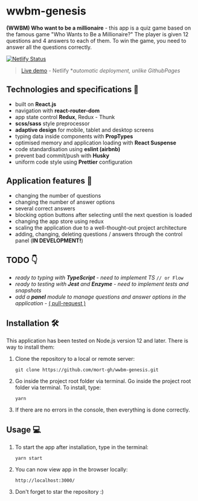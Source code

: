 # wwbm-genesis

**(WWBM) Who want to be a millionaire** - this app is a quiz game based on the famous game "Who Wants to Be a Millionaire?" The player is given 12 questions and 4 answers to each of them. To win the game, you need to answer all the questions correctly.

[![Netlify Status](https://api.netlify.com/api/v1/badges/909b5a7a-a98a-4770-a58c-71e72e38cf64/deploy-status)](https://app.netlify.com/sites/affectionate-sammet-b40bc3/deploys)

> [Live demo](https://affectionate-sammet-b40bc3.netlify.app/) - Netlify 
> **automatic deployment, unlike GithubPages*

## Technologies and specifications 🧬

- built on **React.js**
- navigation with **react-router-dom**
- app state control **Redux**, Redux - Thunk
- **scss/sass** style preprocessor
- **adaptive design** for mobile, tablet and desktop screens
- typing data inside components with **PropTypes**
- optimised memory and application loading with **React Suspense**
- code standardisation using **eslint (airbnb)**
- prevent bad commit/push with **Husky**
- uniform code style using **Prettier** configuration

## Application features 🚀

- changing the number of questions
- changing the number of answer options
- several correct answers
- blocking option buttons after selecting until the next question is loaded
- changing the app store using redux
- scaling the application due to a well-thought-out project architecture
- adding, changing, deleting questions / answers through the control panel (**IN DEVELOPMENT!**)

## TODO 👇

- *ready to typing with **TypeScript** - need to implement TS*   `// or Flow`
- *ready to testing with **Jest** and **Enzyme** - need to implement tests and snapshots*
- *add a **panel** module to manage questions and answer options in the application* - [( pull-request )](https://github.com/mort-gh/wwbm-genesis/pull/5)

## Installation 🛠

This application has been tested on Node.js version 12 and later. There is way to install them:

1. Clone the repository to a local or remote server:

   `git clone https://github.com/mort-gh/wwbm-genesis.git`

2. Go inside the project root folder via terminal. Go inside the project root folder via terminal. 
To install, type: 

	`yarn`

3. If there are no errors in the console, then everything is done correctly.


## Usage 💻

1. To start the app after installation, type in the terminal: 

	`yarn start`

2. You can now view app in the browser locally:

	`http://localhost:3000/`

3. Don't forget to star the repository :)
